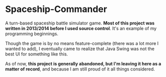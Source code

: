 # Spaceship-Commander
A turn-based spaceship battle simulator game. **Most of this project was written in 2013/2014 before I used source control**. It's an example of my programming beginnings.

Though the game is by no means feature-complete (there was a lot more I wanted to add), I eventually came to realize that Java Swing was not the best UI for something like this.

As of now, **this project is generally abandoned, but I'm leaving it here as a matter of record**, and because I am still proud of it all things considered.
